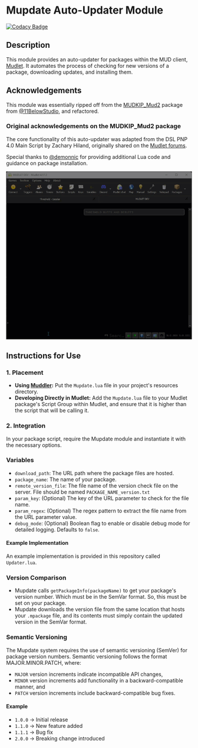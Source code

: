 # Mupdate Auto-Updater Module

[![Codacy Badge](https://app.codacy.com/project/badge/Grade/5126e0c20c7c454a9f04ed8e5a817976)](https://app.codacy.com/gh/gesslar/mupdate/dashboard?utm_source=gh&utm_medium=referral&utm_content=&utm_campaign=Badge_grade)

## Description

This module provides an auto-updater for packages within the MUD client, [Mudlet](https://github.com/Mudlet/Mudlet/). It automates the process of checking for new versions of a package, downloading updates, and installing them.

## Acknowledgements

This module was essentially ripped off from the [MUDKIP_Mud2](https://github.com/11BelowStudio/MUDKIP_Mud2) package from [@11BelowStudio](https://github.com/11BelowStudio/), and refactored.

### Original acknowledgements on the MUDKIP_Mud2 package

The core functionality of this auto-updater was adapted from the DSL PNP 4.0 Main Script by Zachary Hiland, originally shared on the [Mudlet forums](https://forums.mudlet.org/viewtopic.php?p=20504).

Special thanks to [@demonnic](https://github.com/demonnic/) for providing additional Lua code and guidance on package installation.

![Demo GIF](resources/demo.gif)

## Instructions for Use

### 1. Placement

- **Using [Muddler](https://github.com/demonnic/muddler):** Put the `Mupdate.lua` file in your project's resources directory.
- **Developing Directly in Mudlet:** Add the `Mupdate.lua` file to your Mudlet package's Script Group within Mudlet, and ensure that it is higher than the script that will be calling it.

### 2. Integration

In your package script, require the Mupdate module and instantiate it with the necessary options.

### Variables

- `download_path`: The URL path where the package files are hosted.
- `package_name`: The name of your package.
- `remote_version_file`: The file name of the version check file on the server. File should be named `PACKAGE_NAME_version.txt`
- `param_key`: (Optional) The key of the URL parameter to check for the file name.
- `param_regex`: (Optional) The regex pattern to extract the file name from the URL parameter value.
- `debug_mode`: (Optional) Boolean flag to enable or disable debug mode for detailed logging. Defaults to `false`.

#### Example Implementation

An example implementation is provided in this repository called `Updater.lua`.

### Version Comparison

- Mupdate calls `getPackageInfo(packageName)` to get your package's version number. Which must be in the SemVar format. So, this must be set on your package.
- Mupdate downloads the version file from the same location that hosts your `.mpackage` file, and its contents must simply contain the updated version in the SemVar format.

### Semantic Versioning

The Mupdate system requires the use of semantic versioning (SemVer) for package version numbers. Semantic versioning follows the format MAJOR.MINOR.PATCH, where:

- `MAJOR` version increments indicate incompatible API changes,
- `MINOR` version increments add functionality in a backward-compatible manner, and
- `PATCH` version increments include backward-compatible bug fixes.

#### Example

- `1.0.0` -> Initial release
- `1.1.0` -> New feature added
- `1.1.1` -> Bug fix
- `2.0.0` -> Breaking change introduced
